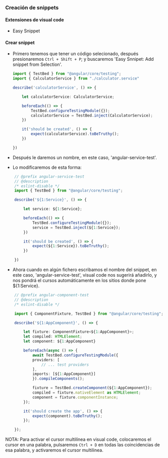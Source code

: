 ### Creación de snippets

#### Extensiones de visual code
- Easy Snippet

#### Crear snippet
- Primero tenemos que tener un código selecionado, después presionaremos ```Ctrl + Shift + P```; y buscaremos 'Easy Snnipet: Add snippet from Selection'.

    ```typescript
    import { TestBed } from "@angular/core/testing";
    import { CalculatorService } from "./calculator.service"

    describe('calculatorService', () => {

        let calculatorService: CalculatorService;

        beforeEach(() => {
            TestBed.configureTestingModule({});
            calculatorService = TestBed.inject(CalculatorService);
        })

        it('should be created', () => {
            expect(calculatorService).toBeTruthy();
        })

    })
    ```

- Después le daremos un nombre, en este caso, 'angular-service-test'.

- Lo modificaremos de esta forma:
```typescript
    // @prefix angular-service-test
    // @description 
    /* eslint-disable */
    import { TestBed } from "@angular/core/testing";

    describe('${1:Service}', () => {

        let service: ${1:Service};

        beforeEach(() => {
            TestBed.configureTestingModule({});
            service = TestBed.inject(${1:Service});
        })

        it('should be created', () => {
            expect(${1:Service}).toBeTruthy();
        })

    })
```

- Ahora cuando en algún fichero escribamos el nombre del snippet, en este caso, 'angular-service-test', visual code nos sugerirá añadirlo, y nos pondrá el cursos automáticamente en los sitios donde pone ${1:Service}.

```typescript
    // @prefix angular-component-test
    // @description 
    /* eslint-disable */

    import { ComponentFixture, TestBed } from "@angular/core/testing";

    describe('${1:AppComponent}', () => {

        let fixture: ComponentFixture<${1:AppComponent}>;
        let compiled: HTMLElement;
        let component: ${1:AppComponent}

        beforeEach(async () => {
            await TestBed.configureTestingModule({
            providers: [
                // ... test providers
            ],
            imports: [${1:AppComponent}]
            }).compileComponents();

            fixture = TestBed.createComponent(${1:AppComponent});
            compiled = fixture.nativeElement as HTMLElement;
            component = fixture.componentInstance;
        });

        it('should create the app', () => {
            expect(component).toBeTruthy();
        });

    });
```

NOTA: Para activar el cursor multilínea en visual code, colocaremos el cursor en una palabra, pulsaremos ```Ctrl + D``` en todas las coincidencias de esa palabra, y activaremos el cursor multilinea.